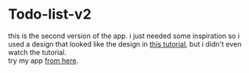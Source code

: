 # Todo-list-v2
this is the second version of the app. i just needed some inspiration so i used a design that looked like the design in [this tutorial](https://www.youtube.com/watch?v=Ttf3CEsEwMQ&list=PLDyQo7g0_nsXlSfuoBpG5Fgz0Qe3IvWnA&index=12), but i didn't even watch the tutorial. 
<br/>try my app [from here](https://mytodolistv2.netlify.app/).
